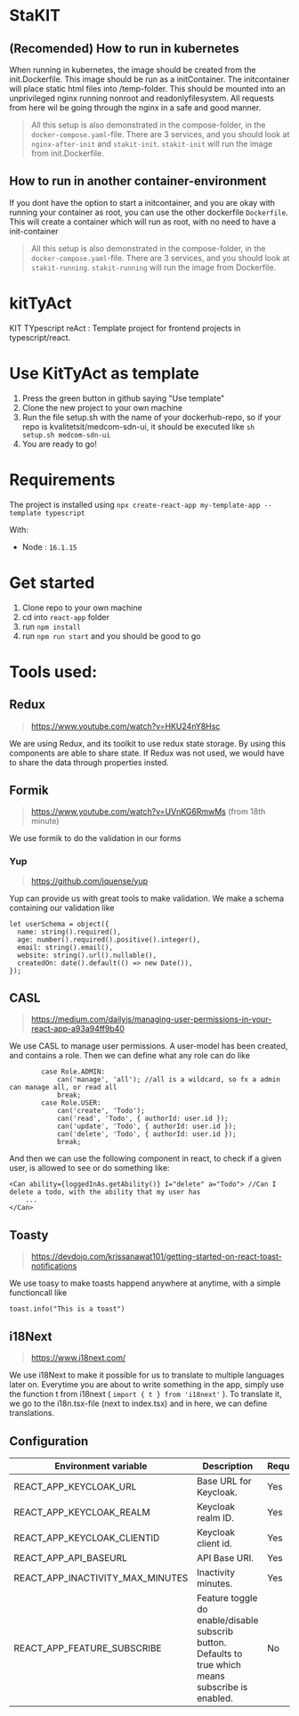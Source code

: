 
# StaKIT
## (Recomended) How to run in kubernetes
When running in kubernetes, the image should be created from the init.Dockerfile. This image should be run as a initContainer. The initcontainer will place static html files into /temp-folder. This should be mounted into an unprivileged nginx running nonroot and readonlyfilesystem. All requests from here wil be going through the nginx in a safe and good manner. 

> All this setup is also demonstrated in the compose-folder, in the `docker-compose.yaml`-file. There are 3 services, and you should look at `nginx-after-init` and `stakit-init`. `stakit-init` will run the image from init.Dockerfile.

## How to run in another container-environment
If you dont have the option to start a initcontainer, and you are okay with running your container as root, you can use the other dockerfile `Dockerfile`. This will create a container which will run as root, with no need to have a init-container

> All this setup is also demonstrated in the compose-folder, in the `docker-compose.yaml`-file. There are 3 services, and you should look at `stakit-running`. `stakit-running` will run the image from Dockerfile.

# kitTyAct
KIT TYpescript reAct : Template project for frontend projects in typescript/react. 

# Use KitTyAct as template
1. Press the green button in github saying "Use template"
1. Clone the new project to your own machine
1. Run the file setup.sh with the name of your dockerhub-repo, so if your repo is kvalitetsit/medcom-sdn-ui, it should be executed like `sh setup.sh medcom-sdn-ui` 
1. You are ready to go!

# Requirements
The project is installed using `npx create-react-app my-template-app --template typescript` 

With:
- Node : `16.1.15`

# Get started
1. Clone repo to your own machine
1. cd into `react-app` folder
1. run `npm install`
1. run `npm run start` and you should be good to go

# Tools used:
## Redux
> https://www.youtube.com/watch?v=HKU24nY8Hsc

We are using Redux, and its toolkit to use redux state storage. By using this components are able to share state. If Redux was not used, we would have to share the data through properties insted.

## Formik
> https://www.youtube.com/watch?v=UVnKG6RmwMs (from 18th minute)

We use formik to do the validation in our forms

### Yup
> https://github.com/jquense/yup

Yup can provide us with great tools to make validation. We make a schema containing our validation like
```
let userSchema = object({
  name: string().required(),
  age: number().required().positive().integer(),
  email: string().email(),
  website: string().url().nullable(),
  createdOn: date().default(() => new Date()),
});
```

## CASL
> https://medium.com/dailyjs/managing-user-permissions-in-your-react-app-a93a94ff9b40

We use CASL to manage user permissions. A user-model has been created, and contains a role. Then we can define what any role can do like
```
        case Role.ADMIN:
            can('manage', 'all'); //all is a wildcard, so fx a admin can manage all, or read all
            break;
        case Role.USER:
            can('create', 'Todo');
            can('read', 'Todo', { authorId: user.id });
            can('update', 'Todo', { authorId: user.id });
            can('delete', 'Todo', { authorId: user.id });
            break;
```
And then we can use the following component in react, to check if a given user, is allowed to see or do something like: 
```
<Can ability={loggedInAs.getAbility()} I="delete" a="Todo"> //Can I delete a todo, with the ability that my user has
    ...
</Can>
```

## Toasty
> https://devdojo.com/krissanawat101/getting-started-on-react-toast-notifications

We use toasy to make toasts happend anywhere at anytime, with a simple functioncall like
```
toast.info("This is a toast")
```

## i18Next
> https://www.i18next.com/

We use i18Next to make it possible for us to translate to multiple languages later on. Everytime you are about to write something in the app, simply use the function t from i18next ( `import { t } from 'i18next'` ). To translate it, we go to the i18n.tsx-file (next to index.tsx) and in here, we can define translations. 

## Configuration 


| Environment variable | Description                                                                                          | Required |
|----------------------|------------------------------------------------------------------------------------------------------|----------|
| REACT_APP_KEYCLOAK_URL             | Base URL for Keycloak.                                                                                   | Yes      |
| REACT_APP_KEYCLOAK_REALM            | Keycloak realm ID.                                                                                            | Yes      |
| REACT_APP_KEYCLOAK_CLIENTID            | Keycloak client id.                                                                                        | Yes      |
| REACT_APP_API_BASEURL            | API Base URl. | Yes       |
| REACT_APP_INACTIVITY_MAX_MINUTES  | Inactivity minutes.                                                           | Yes       |
| REACT_APP_FEATURE_SUBSCRIBE       | Feature toggle do enable/disable subscrib button. Defaults to true which means subscribe is enabled.  | No       |
        